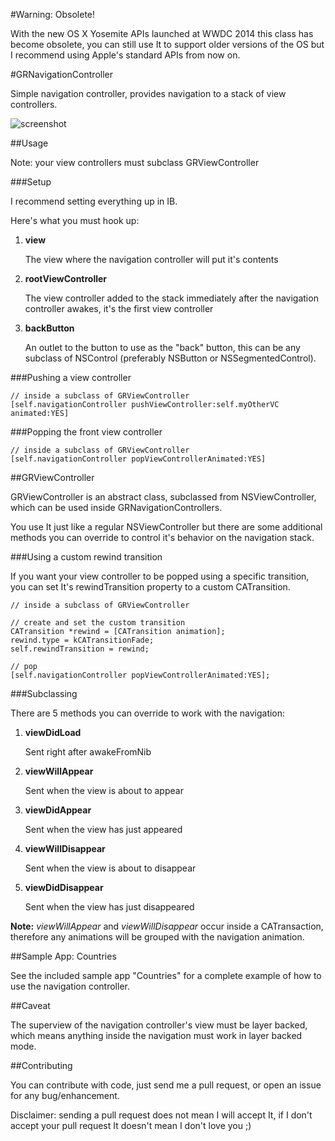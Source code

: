 #Warning: Obsolete!

With the new OS X Yosemite APIs launched at WWDC 2014 this class has become obsolete, you can still use It to support older versions of the OS but I recommend using Apple's standard APIs from now on.

#GRNavigationController

Simple navigation controller, provides navigation to a stack of view controllers.

![screenshot](https://raw.github.com/insidegui/GRNavigationController/master/navigation_demo.gif)

##Usage

Note: your view controllers must subclass GRViewController

###Setup

I recommend setting everything up in IB.

Here's what you must hook up:


1. **view**

	The view where the navigation controller will put it's contents

2. **rootViewController**

	The view controller added to the stack immediately after the navigation controller awakes, it's the first view controller

3. **backButton**

	An outlet to the button to use as the "back" button, this can be any subclass of NSControl (preferably NSButton or NSSegmentedControl).

###Pushing a view controller

	// inside a subclass of GRViewController
	[self.navigationController pushViewController:self.myOtherVC animated:YES]

###Popping the front view controller


	// inside a subclass of GRViewController
	[self.navigationController popViewControllerAnimated:YES]

##GRViewController

GRViewController is an abstract class, subclassed from NSViewController, which can be used inside GRNavigationControllers.

You use It just like a regular NSViewController but there are some additional methods you can override to control it's behavior on the navigation stack.

###Using a custom rewind transition

If you want your view controller to be popped using a specific transition, you can set It's rewindTransition property to a custom CATransition.

	// inside a subclass of GRViewController

	// create and set the custom transition
	CATransition *rewind = [CATransition animation];
	rewind.type = kCATransitionFade;
	self.rewindTransition = rewind;

	// pop
	[self.navigationController popViewControllerAnimated:YES];

###Subclassing

There are 5 methods you can override to work with the navigation:

1. **viewDidLoad**

	Sent right after awakeFromNib

2. **viewWillAppear**

	Sent when the view is about to appear

3. **viewDidAppear**

	Sent when the view has just appeared

4. **viewWillDisappear**

	Sent when the view is about to disappear

5. **viewDidDisappear**

	Sent when the view has just disappeared

**Note:**
_viewWillAppear_ and _viewWillDisappear_ occur inside a CATransaction, therefore any animations will be grouped with the navigation animation.

##Sample App: Countries

See the included sample app "Countries" for a complete example of how to use the navigation controller.

##Caveat

The superview of the navigation controller's view must be layer backed, which means anything inside the navigation must work in layer backed mode.

##Contributing

You can contribute with code, just send me a pull request, or open an issue for any bug/enhancement.

Disclaimer: sending a pull request does not mean I will accept It, if I don't accept your pull request It doesn't mean I don't love you ;)